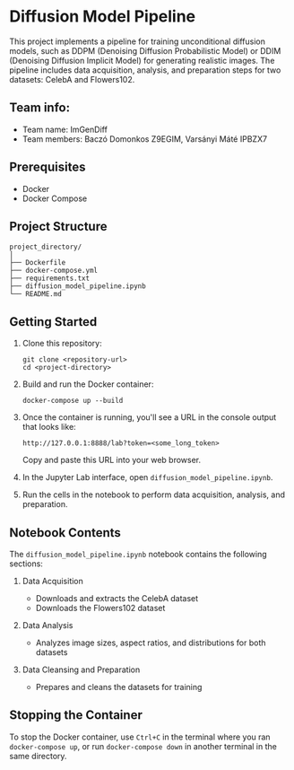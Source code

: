# Diffusion Model Pipeline

This project implements a pipeline for training unconditional diffusion models, such as DDPM (Denoising Diffusion Probabilistic Model) or DDIM (Denoising Diffusion Implicit Model) for generating realistic images. The pipeline includes data acquisition, analysis, and preparation steps for two datasets: CelebA and Flowers102.

## Team info:

- Team name: ImGenDiff
- Team members: Baczó Domonkos Z9EGIM, Varsányi Máté IPBZX7

## Prerequisites

- Docker
- Docker Compose

## Project Structure

```
project_directory/
│
├── Dockerfile
├── docker-compose.yml
├── requirements.txt
├── diffusion_model_pipeline.ipynb
└── README.md
```

## Getting Started

1. Clone this repository:
   ```
   git clone <repository-url>
   cd <project-directory>
   ```

2. Build and run the Docker container:
   ```
   docker-compose up --build
   ```

3. Once the container is running, you'll see a URL in the console output that looks like:
   ```
   http://127.0.0.1:8888/lab?token=<some_long_token>
   ```
   Copy and paste this URL into your web browser.

4. In the Jupyter Lab interface, open `diffusion_model_pipeline.ipynb`.

5. Run the cells in the notebook to perform data acquisition, analysis, and preparation.

## Notebook Contents

The `diffusion_model_pipeline.ipynb` notebook contains the following sections:

1. Data Acquisition
   - Downloads and extracts the CelebA dataset
   - Downloads the Flowers102 dataset

2. Data Analysis
   - Analyzes image sizes, aspect ratios, and distributions for both datasets

3. Data Cleansing and Preparation
   - Prepares and cleans the datasets for training

## Stopping the Container

To stop the Docker container, use `Ctrl+C` in the terminal where you ran `docker-compose up`, or run `docker-compose down` in another terminal in the same directory.

